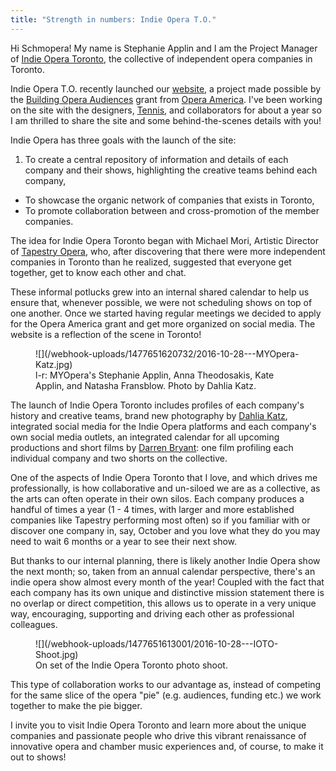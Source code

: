 ```yaml
---
title: "Strength in numbers: Indie Opera T.O."
---
```


Hi Schmopera! My name is Stephanie Applin and I am the Project Manager of [Indie Opera Toronto](http://indieoperatoronto.ca/), the collective of independent opera companies in Toronto. 

Indie Opera T.O. recently launched our [website](http://indieoperatoronto.ca/), a project made possible by the [Building Opera Audiences](https://tapestryopera.com/indieto/) grant from [Opera America](http://grants.operaamerica.org/). I've been working on the site with the designers, [Tennis](http://designtennis.com/), and collaborators for about a year so I am thrilled to share the site and some behind-the-scenes details with you!

Indie Opera has three goals with the launch of the site:

1. To create a central repository of information and details of each company and their shows, highlighting the creative teams behind each company,
- To showcase the organic network of companies that exists in Toronto,
- To promote collaboration between and cross-promotion of the member companies.

The idea for Indie Opera Toronto began with Michael Mori, Artistic Director of [Tapestry Opera](/scene/companies/tapestry-opera/), who, after discovering that there were more independent companies in Toronto than he realized, suggested that everyone get together, get to know each other and chat. 

These informal potlucks grew into an internal shared calendar to help us ensure that, whenever possible, we were not scheduling shows on top of one another. Once we started having regular meetings we decided to apply for the Opera America grant and get more organized on social media. The website is a reflection of the scene in Toronto!

<figure data-type="image">
![](/webhook-uploads/1477651620732/2016-10-28---MYOpera-Katz.jpg)
<figcaption>l-r: MYOpera's Stephanie Applin, Anna Theodosakis, Kate Applin, and Natasha Fransblow. Photo by Dahlia Katz.</figcaption>
</figure>

The launch of Indie Opera Toronto includes profiles of each company's history and creative teams, brand new photography by [Dahlia Katz](http://www.dahliakatz.com/), integrated social media for the Indie Opera platforms and each company's own social media outlets, an integrated calendar for all upcoming productions and short films by [Darren Bryant](https://darrenbryantfilms.com/): one film profiling each individual company and two shorts on the collective. 

One of the aspects of Indie Opera Toronto that I love, and which drives me professionally, is how collaborative and un-siloed we are as a collective, as the arts can often operate in their own silos. Each company produces a handful of times a year (1 - 4 times, with larger and more established companies like Tapestry performing most often) so if you familiar with or discover one company in, say, October and you love what they do you may need to wait 6 months or a year to see their next show. 

But thanks to our internal planning, there is likely another Indie Opera show the next month; so, taken from an annual calendar perspective, there's an indie opera show almost every month of the year! Coupled with the fact that each company has its own unique and distinctive mission statement there is no overlap or direct competition, this allows us to operate in a very unique way, encouraging, supporting and driving each other as professional colleagues. 

<figure data-type="image">
![](/webhook-uploads/1477651613001/2016-10-28---IOTO-Shoot.jpg)
<figcaption>On set of the Indie Opera Toronto photo shoot.</figcaption>
</figure>

This type of collaboration works to our advantage as, instead of competing for the same slice of the opera "pie" (e.g. audiences, funding etc.) we work together to make the pie bigger.

I invite you to visit Indie Opera Toronto and learn more about the unique companies and passionate people who drive this vibrant renaissance of innovative opera and chamber music experiences and, of course, to make it out to shows!

